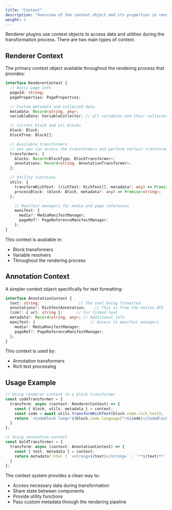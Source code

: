 ```yaml
---
title: "Context"
description: "Overview of the context object and its properties in renderer plugin"
weight: 1
---
```


Renderer plugins use context objects to access data and utilities during the transformation process. There are two main types of context:

## Renderer Context

The primary context object available throughout the rendering process that provides:

```typescript
interface RendererContext {
  // Basic page info
  pageId: string;
  pageProperties: PageProperties;

  // Custom metadata and collected data
  metadata: Record<string, any>;
  variableData: VariableCollector; // all variables and their collected data

  // Current block and all blocks
  block: Block;
  blockTree: Block[];

  // Available transformers
  // yes you can access the transformers and perform certain transformations on the fly
  transformers: {
    blocks: Record<BlockType, BlockTransformer>;
    annotations: Record<string, AnnotationTransformer>;
  };

  // Utility functions
  utils: {
    transformRichText: (richText: RichText[], metadata?: any) => Promise<string>;
    processBlock: (block: Block, metadata?: any) => Promise<string>;
  };

    // Manifest managers for media and page references
    manifest: {
      media?: MediaManifestManager;
      pageRef?: PageReferenceManifestManager;
    };
}
```

This context is available in:
- Block transformers
- Variable resolvers
- Throughout the rendering process

## Annotation Context

A simpler context object specifically for text formatting:

```typescript
interface AnnotationContext {
  text: string;                 // The text being formatted
  annotations?: RichTextAnnotation;    // This is from the notion API
  link?: { url: string };      // For linked text
  metadata?: Record<string, any>; // Additional info
  manifest: {                        // Access to manifest managers
    media?: MediaManifestManager;
    pageRef?: PageReferenceManifestManager;
  };
}
```

This context is used by:
- Annotation transformers
- Rich text processing

## Usage Example

```typescript
// Using renderer context in a block transformer
const codeTransformer = {
  transform: async (context: RendererContext) => {
    const { block, utils, metadata } = context;
    const code = await utils.transformRichText(block.code.rich_text);
    return `<CodeBlock lang="${block.code.language}">${code}</CodeBlock>`;
  }
};

// Using annotation context
const boldTransformer = {
  transform: async (context: AnnotationContext) => {
    const { text, metadata } = context;
    return metadata?.html ? `<strong>${text}</strong>` : `**${text}**`;
  }
};
```

The context system provides a clean way to:
- Access necessary data during transformation
- Share state between components
- Provide utility functions
- Pass custom metadata through the rendering pipeline
